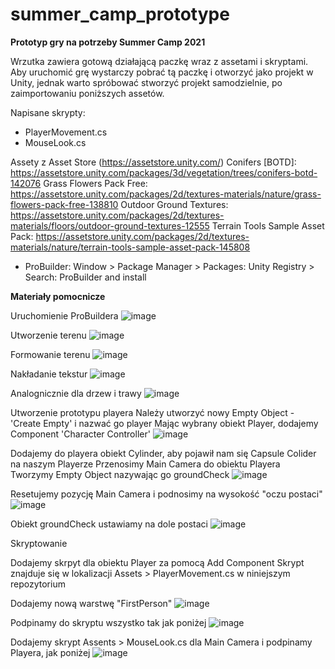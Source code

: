 # summer_camp_prototype

**Prototyp gry na potrzeby Summer Camp 2021**

Wrzutka zawiera gotową działającą paczkę wraz z assetami i skryptami.
Aby uruchomić grę wystarczy pobrać tą paczkę i otworzyć jako projekt w Unity,
jednak warto spróbować stworzyć projekt samodzielnie, po zaimportowaniu poniższych assetów.

Napisane skrypty:
- PlayerMovement.cs
- MouseLook.cs

Assety z Asset Store (https://assetstore.unity.com/)
Conifers [BOTD]: https://assetstore.unity.com/packages/3d/vegetation/trees/conifers-botd-142076
Grass Flowers Pack Free: https://assetstore.unity.com/packages/2d/textures-materials/nature/grass-flowers-pack-free-138810
Outdoor Ground Textures: https://assetstore.unity.com/packages/2d/textures-materials/floors/outdoor-ground-textures-12555
Terrain Tools Sample Asset Pack: https://assetstore.unity.com/packages/2d/textures-materials/nature/terrain-tools-sample-asset-pack-145808

+ ProBuilder:
Window > Package Manager > Packages: Unity Registry > Search: ProBuilder and install

**Materiały pomocnicze**

Uruchomienie ProBuildera
![image](https://user-images.githubusercontent.com/78505993/124717871-d2d5f580-df05-11eb-9abc-3511906cd8dd.png)

Utworzenie terenu
![image](https://user-images.githubusercontent.com/78505993/124718234-2ea07e80-df06-11eb-8262-e5e078209098.png)

Formowanie terenu
![image](https://user-images.githubusercontent.com/78505993/124718470-6c050c00-df06-11eb-84cf-174bc6226b37.png)

Nakładanie tekstur
![image](https://user-images.githubusercontent.com/78505993/124718602-88a14400-df06-11eb-90e8-3c781a861564.png)

Analognicznie dla drzew i trawy
![image](https://user-images.githubusercontent.com/78505993/124718736-b1c1d480-df06-11eb-96d7-285186d8aa3a.png)


Utworzenie prototypu playera
Należy utworzyć nowy Empty Object - 'Create Empty' i nazwać go player
Mając wybrany obiekt Player, dodajemy Component 'Character Controller'
![image](https://user-images.githubusercontent.com/78505993/124719128-1aa94c80-df07-11eb-8be3-ec80d2de9d92.png)

Dodajemy do playera obiekt Cylinder, aby pojawił nam się Capsule Colider na naszym Playerze
Przenosimy Main Camera do obiektu Playera
Tworzymy Empty Object nazywając go groundCheck
![image](https://user-images.githubusercontent.com/78505993/124719469-7542a880-df07-11eb-9cbe-ea504fa1796b.png)

Resetujemy pozycję Main Camera i podnosimy na wysokość "oczu postaci"
![image](https://user-images.githubusercontent.com/78505993/124719699-b63abd00-df07-11eb-8444-91f92dfc2e06.png)

Obiekt groundCheck ustawiamy na dole postaci
![image](https://user-images.githubusercontent.com/78505993/124719783-cc487d80-df07-11eb-84d8-32951f111381.png)


Skryptowanie


Dodajemy skrpyt dla obiektu Player za pomocą Add Component
Skrypt znajduje się w lokalizacji Assets > PlayerMovement.cs w niniejszym repozytorium

Dodajemy nową warstwę "FirstPerson"
![image](https://user-images.githubusercontent.com/78505993/124720325-54c71e00-df08-11eb-8c3d-04b11797693a.png)

Podpinamy do skryptu wszystko tak jak poniżej
![image](https://user-images.githubusercontent.com/78505993/124720416-6c9ea200-df08-11eb-88da-10a566ebdd05.png)

Dodajemy skrypt Assents > MouseLook.cs dla Main Camera i podpinamy Playera, jak poniżej
![image](https://user-images.githubusercontent.com/78505993/124720555-9061e800-df08-11eb-9e74-597230f2e954.png)

